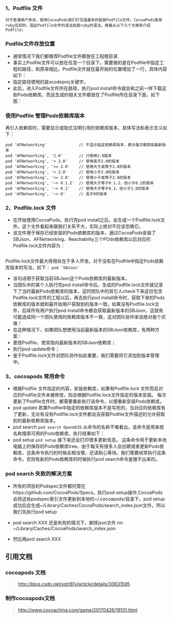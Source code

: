 ### 1、Podfile 文件
    对于普通用户来说，使用CocoaPods我们打交道最多的就是Podfile文件。CocoaPods是用ruby实现的，因此Podfile文件的语法就是ruby的语法。接着从以下几个方面来介绍Podfile:
### Podfile文件存放位置
- 通常情况下我们都推荐Podfile文件都放在工程根目录.
- 事实上Podfile文件可以放在任意一个目录下，需要做的是在Podfile中指定工程的路径，和原来相比，Podfile文件就在最开始的位置增加了一行，具体内容如下：
- 指定路径使用的是xcodeproj关键字。
- 此后，进入Podfile文件所在路径，执行pod install命令就会和之前一样下载这些Pods依赖库，而且生成的相关文件都放在了Podfile所在目录下面，如下图：

### 使用Podfile 管理Pods依赖库版本
再引入依赖库时，需要显示或隐式注明引用的依赖库版本，具体写法和表示含义如下：

```
pod 'AFNetworking'              // 不显示指定依赖库版本，表示每次都获取最新版本
pod 'AFNetworking', '2.0'       // 只使用2.0版本
pod 'AFNetworking', '> 2.0'     // 使用高于2.0的版本
pod 'AFNetworking', '>= 2.0'    // 使用大于或等于2.0的版本
pod 'AFNetworking', '< 2.0'     // 使用小于2.0的版本
pod 'AFNetworking', '<= 2.0'    // 使用小于或等于2.0的版本
pod 'AFNetworking', '~> 0.1.2'  // 使用大于等于0.1.2，但小于0.2的版本
pod 'AFNetworking', '~> 0.1'    // 使用大于等于0.1，但小于1.0的版本
pod 'AFNetworking', '~> 0'      // 高于0的版本
```

### 2、Podfile.lock 文件
- 在开始使用CocoaPods，执行完pod install之后，会生成一个Podfile.lock文件。这个文件看起来跟我们关系不大，实际上绝对不应该忽略它。
- 该文件用于保存已经安装的Pods依赖库的版本，通过CocoaPods安装了SBJson、AFNetworking、Reachability三个POds依赖库以后对应的Podfile.lock文件内容为：
```
```

Podfile.lock文件最大得用处在于多人开发。对于没有在Podfile中指定Pods依赖库版本的写法，如下：
`pod 'SBJson'`
- 该句话用于获取当前SBJson这个Pods依赖库的最新版本。
- 当团队中的某个人执行完pod install命令后，生成的Podfile.lock文件就记录下了当时最新Pods依赖库的版本，这时团队中的其它人check下来这份包含Podfile.lock文件的工程以后，再去执行pod install命令时，获取下来的Pods依赖库的版本就和最开始用户获取到的版本一致。如果没有Podfile.lock文件，后续所有用户执行pod install命令都会获取最新版本的SBJson，这就有可能造成同一个团队使用的依赖库版本不一致，这对团队协作来说绝对是个灾难！
- 在这种情况下，如果团队想使用当前最新版本的SBJson依赖库，有两种方案：
- 更改Podfile，使其指向最新版本的SBJson依赖库；
- 执行pod update命令；
- 鉴于Podfile.lock文件对团队协作如此重要，我们需要将它添加到版本管理中。

### 3、cocoapods 常用命令
- 根据Podfile 文件指定的内容，安装依赖库，如果有Podfile.lock 文件而且对应的Podfile文件未被修改，则会根据Podfile.lock文件指定的版本安装。
每次更新了Podfile文件时，都需要重新执行该命令，以便重新安装Pods依赖库。
- pod update
若果Podfile中指定的依赖库版本不是写死的，当对应的依赖库有了更新，无论有没有Podfile.lock文件都会去获取Podfile文件描述的允许获取到的最新依赖库版本。
- pod search
`pod search OpenUDID`
从命令的名称不难看出，该命令是用来按名称搜索可用的Pods依赖库，执行结果如下：
- pod setup
`pod setup`
接下来还会打印很多更新信息。
这条命令用于更新本地电脑上的保存的Pods依赖库tree。由于每天有很多人会创建或者更新Pods依赖库，这条命令执行的时候会相当慢，还请耐心等待。我们需要经常执行这条命令，否则有新的Pods依赖库的时候执行pod search命令是搜不出来的。

### pod search 失败的解决方案
- 所有的项目的Podspec文件都托管在https://github.com/CocoaPods/Specs。执行pod setup操作,CocoaPods 会将这些podspec索引文件更新到本地的~/.cocoapods/目录下，pod setup成功后会生成~/Library/Caches/CocoaPods/search_index.json文件。所以我们先执行pod setup

- pod search XXX 还是失败的情况下，删除json文件 rm ~/Library/Caches/CocoaPods/search_index.json

- 然后再pod search XXX


## 引用文档
### cocoapods 文档
> http://blog.csdn.net/xdrt81y/article/details/30631595
### 制作cocoapods文档
> http://www.cocoachina.com/game/20170426/19131.html